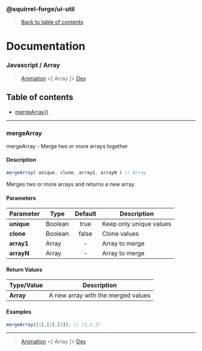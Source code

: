 ### @squirrel-forge/ui-util
> [Back to table of contents](../README.md)

# Documentation
### Javascript / Array
> [Animation](Animation.md) <[ Array ]> [Dev](Dev.md)

## Table of contents
 - [mergeArray()](#mergeArray)

---

### mergeArray
mergeArray - Merge two or more arrays together

#### Description
```javascript
mergeArray( unique, clone, array1, arrayN ) // Array
```
Merges two or more arrays and returns a new array.

#### Parameters
| Parameter  | Type    | Default | Description             |
|------------|---------|:-------:|-------------------------|
| **unique** | Boolean |  true   | Keep only unique values |
| **clone**  | Boolean |  false  | Clone values            |
| **array1** | Array   |    -    | Array to merge          |
| **arrayN** | Array   |    -    | Array to merge          |

#### Return Values
| Type/Value | Description                        |
|------------|------------------------------------|
| **Array**  | A new array with the merged values |

#### Examples
```javascript
mergeArray([1],[2],[3]); // [1,2,3] 
```

---

> [Animation](Animation.md) <[ Array ]> [Dev](Dev.md)
